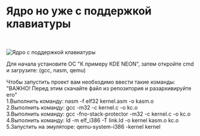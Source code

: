 <h1>Ядро но уже с поддержкой клавиатуры</h1><br>

![Ядро с поддержкой клавиатуры](https://github.com/IMalygosI/Core/assets/67872855/445af22c-3124-4565-981c-a2fc92a6b45a)


Для начала установите ОС "К примеру KDE NEON", затем откройте cmd и загрузите: (gcc, nasm, qemu)<br>

Чтобы запустить проект вам необходимо ввести такие команды: "ВАЖНО! Перед этим скачайте файл из репозитория и разархивируйте его"<br>
1.Выполнить команду: nasm -f elf32 kernel.asm -o kasm.o<br>
2.Выполнить команду: gcc -m32 -c kernel.c -o kc.o<br>
3.Выполнить команду: gcc -fno-stack-protector -m32 -c kernel.c -o kc.o<br>
4.Выполнить команду: ld -m elf_i386 -T link.ld -o kernel kasm.o kc.o<br>
5.Запустить на эмуляторе: qemu-system-i386 -kernel kernel<br>
